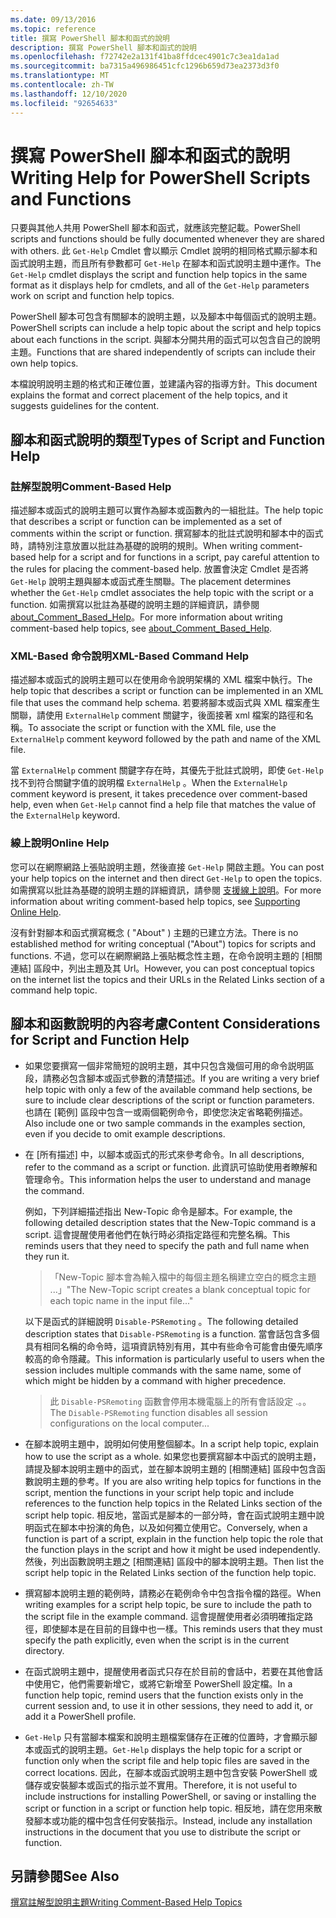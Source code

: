 ```yaml
---
ms.date: 09/13/2016
ms.topic: reference
title: 撰寫 PowerShell 腳本和函式的說明
description: 撰寫 PowerShell 腳本和函式的說明
ms.openlocfilehash: f72742e2a131f41ba8ffdcec4901c7c3ea1da1ad
ms.sourcegitcommit: ba7315a496986451cfc1296b659d73ea2373d3f0
ms.translationtype: MT
ms.contentlocale: zh-TW
ms.lasthandoff: 12/10/2020
ms.locfileid: "92654633"
---
```

# <a name="writing-help-for-powershell-scripts-and-functions"></a><span data-ttu-id="cb2ba-103">撰寫 PowerShell 腳本和函式的說明</span><span class="sxs-lookup"><span data-stu-id="cb2ba-103">Writing Help for PowerShell Scripts and Functions</span></span>

<span data-ttu-id="cb2ba-104">只要與其他人共用 PowerShell 腳本和函式，就應該完整記載。</span><span class="sxs-lookup"><span data-stu-id="cb2ba-104">PowerShell scripts and functions should be fully documented whenever they are shared with others.</span></span>
<span data-ttu-id="cb2ba-105">此 `Get-Help` Cmdlet 會以顯示 Cmdlet 說明的相同格式顯示腳本和函式說明主題，而且所有參數都可 `Get-Help` 在腳本和函式說明主題中運作。</span><span class="sxs-lookup"><span data-stu-id="cb2ba-105">The `Get-Help` cmdlet displays the script and function help topics in the same format as it displays help for cmdlets, and all of the `Get-Help` parameters work on script and function help topics.</span></span>

<span data-ttu-id="cb2ba-106">PowerShell 腳本可包含有關腳本的說明主題，以及腳本中每個函式的說明主題。</span><span class="sxs-lookup"><span data-stu-id="cb2ba-106">PowerShell scripts can include a help topic about the script and help topics about each functions in the script.</span></span> <span data-ttu-id="cb2ba-107">與腳本分開共用的函式可以包含自己的說明主題。</span><span class="sxs-lookup"><span data-stu-id="cb2ba-107">Functions that are shared independently of scripts can include their own help topics.</span></span>

<span data-ttu-id="cb2ba-108">本檔說明說明主題的格式和正確位置，並建議內容的指導方針。</span><span class="sxs-lookup"><span data-stu-id="cb2ba-108">This document explains the format and correct placement of the help topics, and it suggests guidelines for the content.</span></span>

## <a name="types-of-script-and-function-help"></a><span data-ttu-id="cb2ba-109">腳本和函式說明的類型</span><span class="sxs-lookup"><span data-stu-id="cb2ba-109">Types of Script and Function Help</span></span>

### <a name="comment-based-help"></a><span data-ttu-id="cb2ba-110">註解型說明</span><span class="sxs-lookup"><span data-stu-id="cb2ba-110">Comment-Based Help</span></span>

<span data-ttu-id="cb2ba-111">描述腳本或函式的說明主題可以實作為腳本或函數內的一組批註。</span><span class="sxs-lookup"><span data-stu-id="cb2ba-111">The help topic that describes a script or function can be implemented as a set of comments within the script or function.</span></span> <span data-ttu-id="cb2ba-112">撰寫腳本的批註式說明和腳本中的函式時，請特別注意放置以批註為基礎的說明的規則。</span><span class="sxs-lookup"><span data-stu-id="cb2ba-112">When writing comment-based help for a script and for functions in a script, pay careful attention to the rules for placing the comment-based help.</span></span> <span data-ttu-id="cb2ba-113">放置會決定 Cmdlet 是否將 `Get-Help` 說明主題與腳本或函式產生關聯。</span><span class="sxs-lookup"><span data-stu-id="cb2ba-113">The placement determines whether the `Get-Help` cmdlet associates the help topic with the script or a function.</span></span> <span data-ttu-id="cb2ba-114">如需撰寫以批註為基礎的說明主題的詳細資訊，請參閱 [about_Comment_Based_Help](/powershell/module/microsoft.powershell.core/about/about_comment_based_help)。</span><span class="sxs-lookup"><span data-stu-id="cb2ba-114">For more information about writing comment-based help topics, see [about_Comment_Based_Help](/powershell/module/microsoft.powershell.core/about/about_comment_based_help).</span></span>

### <a name="xml-based-command-help"></a><span data-ttu-id="cb2ba-115">XML-Based 命令說明</span><span class="sxs-lookup"><span data-stu-id="cb2ba-115">XML-Based Command Help</span></span>

<span data-ttu-id="cb2ba-116">描述腳本或函式的說明主題可以在使用命令說明架構的 XML 檔案中執行。</span><span class="sxs-lookup"><span data-stu-id="cb2ba-116">The help topic that describes a script or function can be implemented in an XML file that uses the command help schema.</span></span> <span data-ttu-id="cb2ba-117">若要將腳本或函式與 XML 檔案產生關聯，請使用 `ExternalHelp` comment 關鍵字，後面接著 xml 檔案的路徑和名稱。</span><span class="sxs-lookup"><span data-stu-id="cb2ba-117">To associate the script or function with the XML file, use the `ExternalHelp` comment keyword followed by the path and name of the XML file.</span></span>

<span data-ttu-id="cb2ba-118">當 `ExternalHelp` comment 關鍵字存在時，其優先于批註式說明，即使 `Get-Help` 找不到符合關鍵字值的說明檔 `ExternalHelp` 。</span><span class="sxs-lookup"><span data-stu-id="cb2ba-118">When the `ExternalHelp` comment keyword is present, it takes precedence over comment-based help, even when `Get-Help` cannot find a help file that matches the value of the `ExternalHelp` keyword.</span></span>

### <a name="online-help"></a><span data-ttu-id="cb2ba-119">線上說明</span><span class="sxs-lookup"><span data-stu-id="cb2ba-119">Online Help</span></span>

<span data-ttu-id="cb2ba-120">您可以在網際網路上張貼說明主題，然後直接 `Get-Help` 開啟主題。</span><span class="sxs-lookup"><span data-stu-id="cb2ba-120">You can post your help topics on the internet and then direct `Get-Help` to open the topics.</span></span> <span data-ttu-id="cb2ba-121">如需撰寫以批註為基礎的說明主題的詳細資訊，請參閱 [支援線上說明](../module/supporting-online-help.md)。</span><span class="sxs-lookup"><span data-stu-id="cb2ba-121">For more information about writing comment-based help topics, see [Supporting Online Help](../module/supporting-online-help.md).</span></span>

<span data-ttu-id="cb2ba-122">沒有針對腳本和函式撰寫概念 ( "About" ) 主題的已建立方法。</span><span class="sxs-lookup"><span data-stu-id="cb2ba-122">There is no established method for writing conceptual ("About") topics for scripts and functions.</span></span>
<span data-ttu-id="cb2ba-123">不過，您可以在網際網路上張貼概念性主題，在命令說明主題的 [相關連結] 區段中，列出主題及其 Url。</span><span class="sxs-lookup"><span data-stu-id="cb2ba-123">However, you can post conceptual topics on the internet list the topics and their URLs in the Related Links section of a command help topic.</span></span>

## <a name="content-considerations-for-script-and-function-help"></a><span data-ttu-id="cb2ba-124">腳本和函數說明的內容考慮</span><span class="sxs-lookup"><span data-stu-id="cb2ba-124">Content Considerations for Script and Function Help</span></span>

- <span data-ttu-id="cb2ba-125">如果您要撰寫一個非常簡短的說明主題，其中只包含幾個可用的命令説明區段，請務必包含腳本或函式參數的清楚描述。</span><span class="sxs-lookup"><span data-stu-id="cb2ba-125">If you are writing a very brief help topic with only a few of the available command help sections, be sure to include clear descriptions of the script or function parameters.</span></span> <span data-ttu-id="cb2ba-126">也請在 [範例] 區段中包含一或兩個範例命令，即使您決定省略範例描述。</span><span class="sxs-lookup"><span data-stu-id="cb2ba-126">Also include one or two sample commands in the examples section, even if you decide to omit example descriptions.</span></span>

- <span data-ttu-id="cb2ba-127">在 [所有描述] 中，以腳本或函式的形式來參考命令。</span><span class="sxs-lookup"><span data-stu-id="cb2ba-127">In all descriptions, refer to the command as a script or function.</span></span> <span data-ttu-id="cb2ba-128">此資訊可協助使用者瞭解和管理命令。</span><span class="sxs-lookup"><span data-stu-id="cb2ba-128">This information helps the user to understand and manage the command.</span></span>

  <span data-ttu-id="cb2ba-129">例如，下列詳細描述指出 New-Topic 命令是腳本。</span><span class="sxs-lookup"><span data-stu-id="cb2ba-129">For example, the following detailed description states that the New-Topic command is a script.</span></span>
  <span data-ttu-id="cb2ba-130">這會提醒使用者他們在執行時必須指定路徑和完整名稱。</span><span class="sxs-lookup"><span data-stu-id="cb2ba-130">This reminds users that they need to specify the path and full name when they run it.</span></span>

  > <span data-ttu-id="cb2ba-131">「New-Topic 腳本會為輸入檔中的每個主題名稱建立空白的概念主題 ...」</span><span class="sxs-lookup"><span data-stu-id="cb2ba-131">"The New-Topic script creates a blank conceptual topic for each topic name in the input file..."</span></span>

  <span data-ttu-id="cb2ba-132">以下是函式的詳細說明 `Disable-PSRemoting` 。</span><span class="sxs-lookup"><span data-stu-id="cb2ba-132">The following detailed description states that `Disable-PSRemoting` is a function.</span></span> <span data-ttu-id="cb2ba-133">當會話包含多個具有相同名稱的命令時，這項資訊特別有用，其中有些命令可能會由優先順序較高的命令隱藏。</span><span class="sxs-lookup"><span data-stu-id="cb2ba-133">This information is particularly useful to users when the session includes multiple commands with the same name, some of which might be hidden by a command with higher precedence.</span></span>

  > <span data-ttu-id="cb2ba-134">此 `Disable-PSRemoting` 函數會停用本機電腦上的所有會話設定 .。。</span><span class="sxs-lookup"><span data-stu-id="cb2ba-134">The `Disable-PSRemoting` function disables all session configurations on the local computer...</span></span>

- <span data-ttu-id="cb2ba-135">在腳本說明主題中，說明如何使用整個腳本。</span><span class="sxs-lookup"><span data-stu-id="cb2ba-135">In a script help topic, explain how to use the script as a whole.</span></span> <span data-ttu-id="cb2ba-136">如果您也要撰寫腳本中函式的說明主題，請提及腳本說明主題中的函式，並在腳本說明主題的 [相關連結] 區段中包含函數說明主題的參考。</span><span class="sxs-lookup"><span data-stu-id="cb2ba-136">If you are also writing help topics for functions in the script, mention the functions in your script help topic and include references to the function help topics in the Related Links section of the script help topic.</span></span>
  <span data-ttu-id="cb2ba-137">相反地，當函式是腳本的一部分時，會在函式說明主題中說明函式在腳本中扮演的角色，以及如何獨立使用它。</span><span class="sxs-lookup"><span data-stu-id="cb2ba-137">Conversely, when a function is part of a script, explain in the function help topic the role that the function plays in the script and how it might be used independently.</span></span> <span data-ttu-id="cb2ba-138">然後，列出函數說明主題之 [相關連結] 區段中的腳本說明主題。</span><span class="sxs-lookup"><span data-stu-id="cb2ba-138">Then list the script help topic in the Related Links section of the function help topic.</span></span>

- <span data-ttu-id="cb2ba-139">撰寫腳本說明主題的範例時，請務必在範例命令中包含指令檔的路徑。</span><span class="sxs-lookup"><span data-stu-id="cb2ba-139">When writing examples for a script help topic, be sure to include the path to the script file in the example command.</span></span> <span data-ttu-id="cb2ba-140">這會提醒使用者必須明確指定路徑，即使腳本是在目前的目錄中也一樣。</span><span class="sxs-lookup"><span data-stu-id="cb2ba-140">This reminds users that they must specify the path explicitly, even when the script is in the current directory.</span></span>

- <span data-ttu-id="cb2ba-141">在函式說明主題中，提醒使用者函式只存在於目前的會話中，若要在其他會話中使用它，他們需要新增它，或將它新增至 PowerShell 設定檔。</span><span class="sxs-lookup"><span data-stu-id="cb2ba-141">In a function help topic, remind users that the function exists only in the current session and, to use it in other sessions, they need to add it, or add it a PowerShell profile.</span></span>

- <span data-ttu-id="cb2ba-142">`Get-Help` 只有當腳本檔案和說明主題檔案儲存在正確的位置時，才會顯示腳本或函式的說明主題。</span><span class="sxs-lookup"><span data-stu-id="cb2ba-142">`Get-Help` displays the help topic for a script or function only when the script file and help topic files are saved in the correct locations.</span></span> <span data-ttu-id="cb2ba-143">因此，在腳本或函式說明主題中包含安裝 PowerShell 或儲存或安裝腳本或函式的指示並不實用。</span><span class="sxs-lookup"><span data-stu-id="cb2ba-143">Therefore, it is not useful to include instructions for installing PowerShell, or saving or installing the script or function in a script or function help topic.</span></span> <span data-ttu-id="cb2ba-144">相反地，請在您用來散發腳本或功能的檔中包含任何安裝指示。</span><span class="sxs-lookup"><span data-stu-id="cb2ba-144">Instead, include any installation instructions in the document that you use to distribute the script or function.</span></span>

## <a name="see-also"></a><span data-ttu-id="cb2ba-145">另請參閱</span><span class="sxs-lookup"><span data-stu-id="cb2ba-145">See Also</span></span>

[<span data-ttu-id="cb2ba-146">撰寫註解型說明主題</span><span class="sxs-lookup"><span data-stu-id="cb2ba-146">Writing Comment-Based Help Topics</span></span>](./writing-comment-based-help-topics.md)

